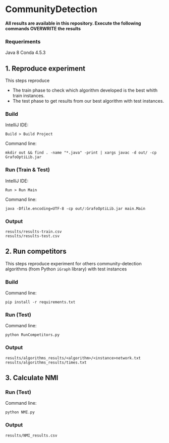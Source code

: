 # CommunityDetection

**All results are available in this repository. Execute the following commands OVERWRITE the results**

### Requeriments

Java 8
Conda 4.5.3

## 1. Reproduce experiment

This steps reproduce 
- The train phase to check which algorithm developed is the best whith train instances.
- The test phase to get results from our best algorithm with test instances.

### Build

IntelliJ IDE:
```
Build > Build Project
```

Command line:
```
mkdir out && find . -name "*.java" -print | xargs javac -d out/ -cp GrafoOptiLib.jar 
```
### Run (Train & Test)

IntelliJ IDE:
```
Run > Run Main
```

Command line:
```
java -Dfile.encoding=UTF-8 -cp out/:GrafoOptiLib.jar main.Main
```

### Output

```
results/results-train.csv
results/results-test.csv
```

## 2. Run competitors

This steps reproduce experiment for others community-detection algorithms (from Python `iGraph` library) with test instances

### Build

Command line:
```
pip install -r requirements.txt
```

### Run (Test)

Command line:
```
python RunCompetitors.py
```

### Output

```
results/algorithms_results/<algorithm>/<instance>network.txt
results/algorithms_results/times.txt
```

## 3. Calculate NMI

### Run (Test)

Command line:
```
python NMI.py
```

### Output

```
results/NMI_results.csv
```